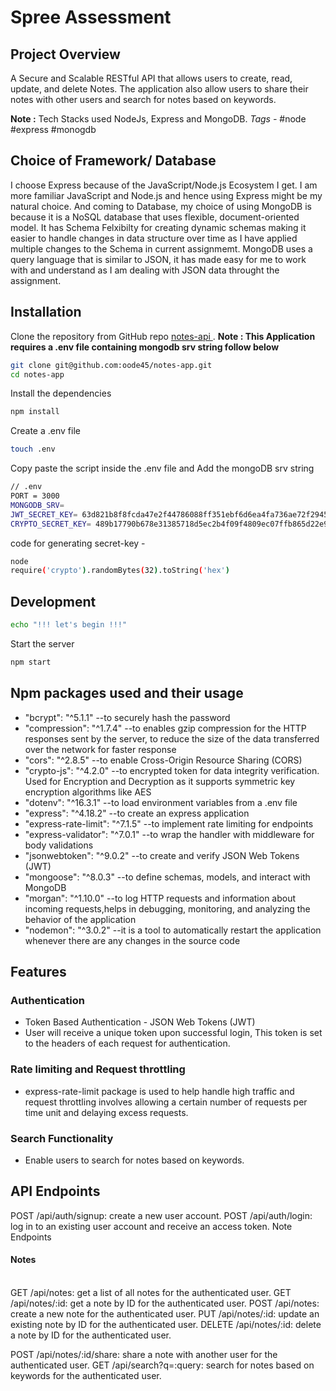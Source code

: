 <h1>Spree Assessment</h1>

## Project Overview

A Secure and Scalable RESTful API that allows users to create, read, update, and delete Notes. The application also allow users to share their notes with other users and search for notes based on keywords.

<b>Note :</b> Tech Stacks used NodeJs, Express and MongoDB.
<i>Tags - </i>#node #express #monogdb

## Choice of Framework/ Database

I choose Express because of the JavaScript/Node.js Ecosystem I get. I am more familiar JavaScript and Node.js and hence using Express might be my natural choice.
And coming to Database, my choice of using MongoDB is because it is a NoSQL database that uses flexible, document-oriented model. It has Schema Felxibilty for creating dynamic schemas making it easier to handle changes in data structure over time as I have applied multiple changes to the Schema in current assignmemt. MongoDB uses a query language that is similar to JSON, it has made easy for me to work with and understand as I am dealing with JSON data throught the assignment.

## Installation

Clone the repository from GitHub repo <a href="https://github.com/codewithfaizan/notes-api">notes-api </a>. <b> Note : This Application requires a .env file containing mongodb srv string follow below </b>

```bash
git clone git@github.com:oode45/notes-app.git
cd notes-app
```
Install the dependencies
```bash
npm install
```
Create a .env file
```bash
touch .env
```
Copy paste the script inside the .env file and Add the mongoDB srv string

```bash
// .env
PORT = 3000
MONGODB_SRV=
JWT_SECRET_KEY= 63d821b8f8fcda47e2f44786088ff351ebf6d6ea4fa736ae72f2945fb24e326d
CRYPTO_SECRET_KEY= 489b17790b678e31385718d5ec2b4f09f4809ec07ffb865d22e9ec8cb24aa1f8
```
<p>code for generating secret-key - </p>

```bash
node
require('crypto').randomBytes(32).toString('hex')
``` 
## Development
```bash
echo "!!! let's begin !!!"
```
Start the server
```bash
npm start
```

## Npm packages used and their usage
- "bcrypt": "^5.1.1" --to securely hash the password
- "compression": "^1.7.4" --to enables gzip compression for the HTTP responses sent by the server, to reduce the size of the data transferred over the network for faster response
- "cors": "^2.8.5" --to enable Cross-Origin Resource Sharing (CORS)
- "crypto-js": "^4.2.0" --to encrypted token for data integrity verification. Used for     Encryption and Decryption as it supports symmetric key encryption algorithms like AES
- "dotenv": "^16.3.1" --to load environment variables from a .env file 
- "express": "^4.18.2" --to create an express application
- "express-rate-limit": "^7.1.5" --to implement rate limiting for endpoints
- "express-validator": "^7.0.1" --to wrap the handler with middleware for body validations
- "jsonwebtoken": "^9.0.2" --to create and verify JSON Web Tokens (JWT)
- "mongoose": "^8.0.3" --to define schemas, models, and interact with MongoDB 
- "morgan": "^1.10.0" --to log HTTP requests and information about incoming requests,helps in debugging, monitoring, and analyzing the behavior of the application
- "nodemon": "^3.0.2" --it is a tool to automatically restart the application whenever there are any changes in the source code

## Features
### Authentication
- Token Based Authentication - JSON Web Tokens (JWT)
- User will receive a unique token upon successful login, This token is set to the headers of each request for authentication.

### Rate limiting and Request throttling
- express-rate-limit package is used to help handle high traffic and request throttling  involves allowing a certain number of requests per time unit and delaying excess requests.

### Search Functionality
- Enable users to search for notes based on keywords.

## API Endpoints 

POST /api/auth/signup: create a new user account.
POST /api/auth/login: log in to an existing user account and receive an access token.
Note Endpoints

<h4>Notes</h4> <br>
GET /api/notes: get a list of all notes for the authenticated user.
GET /api/notes/:id: get a note by ID for the authenticated user.
POST /api/notes: create a new note for the authenticated user.
PUT /api/notes/:id: update an existing note by ID for the authenticated user.
DELETE /api/notes/:id: delete a note by ID for the authenticated user.

POST /api/notes/:id/share: share a note with another user for the authenticated user.
GET /api/search?q=:query: search for notes based on keywords for the authenticated user.
